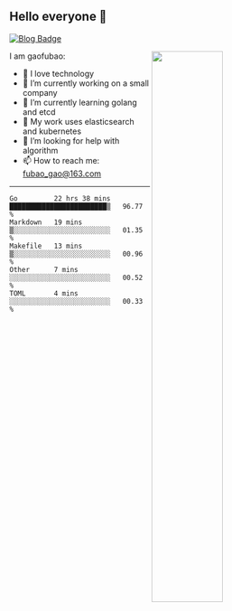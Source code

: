 ## Hello everyone 👋

[![Blog Badge](https://img.shields.io/badge/blog-60k+%20pageview-brightgreen)](https://www.jianshu.com/u/d777ec56a358)

<img align="right" width="50%" src="https://github-readme-stats.vercel.app/api?username=gaofubao&theme=onedark">

I am gaofubao:

- 🔭 I love technology
- 🌱 I’m currently working on a small company
- 👯 I’m currently learning golang and etcd
- 💬 My work uses elasticsearch and kubernetes
- 🤔 I’m looking for help with algorithm
- 📫 How to reach me: fubao_gao@163.com

---


<!--START_SECTION:waka-->
```text
Go         22 hrs 38 mins  ████████████████████████▒   96.77 % 
Markdown   19 mins         ▒░░░░░░░░░░░░░░░░░░░░░░░░   01.35 % 
Makefile   13 mins         ▒░░░░░░░░░░░░░░░░░░░░░░░░   00.96 % 
Other      7 mins          ░░░░░░░░░░░░░░░░░░░░░░░░░   00.52 % 
TOML       4 mins          ░░░░░░░░░░░░░░░░░░░░░░░░░   00.33 % 
```
<!--END_SECTION:waka-->

